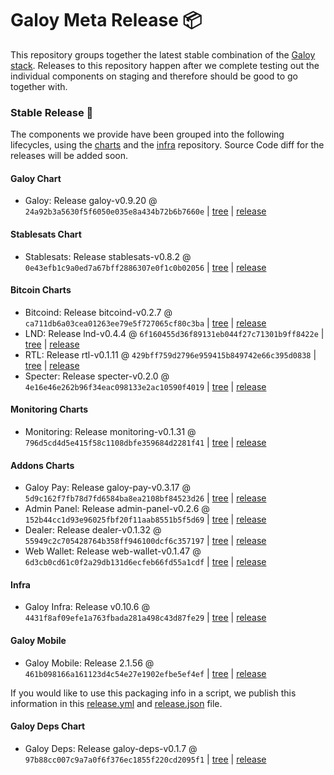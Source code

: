 # Galoy Meta Release 📦

This repository groups together the latest stable combination of the [Galoy stack](https://github.com/GaloyMoney/awesome-galoy#tech-components). 
Releases to this repository happen after we complete testing out the individual components on staging and therefore should be good to go together with.

### Stable Release 🎉

The components we provide have been grouped into the following lifecycles, using the [charts](https://github.com/GaloyMoney/charts) and the [infra](https://github.com/GaloyMoney/galoy-infra) repository. 
Source Code diff for the releases will be added soon.

#### Galoy Chart
- Galoy: Release galoy-v0.9.20 @ `24a92b3a5630f5f6050e035e8a434b72b6b7660e` | [tree](https://github.com/GaloyMoney/charts/tree/24a92b3a5630f5f6050e035e8a434b72b6b7660e/charts/galoy) | [release](https://github.com/GaloyMoney/charts/releases/tag/galoy-v0.9.20)

#### Stablesats Chart
- Stablesats: Release stablesats-v0.8.2 @ `0e43efb1c9a0ed7a67bff2886307e0f1c0b02056` | [tree](https://github.com/GaloyMoney/charts/tree/0e43efb1c9a0ed7a67bff2886307e0f1c0b02056/charts/stablesats) | [release](https://github.com/GaloyMoney/charts/releases/tag/stablesats-v0.8.2)

#### Bitcoin Charts
- Bitcoind: Release bitcoind-v0.2.7 @ `ca711db6a03cea01263ee79e5f727065cf80c3ba` | [tree](https://github.com/GaloyMoney/charts/tree/ca711db6a03cea01263ee79e5f727065cf80c3ba/charts/bitcoind) | [release](https://github.com/GaloyMoney/charts/releases/tag/bitcoind-v0.2.7)
- LND: Release lnd-v0.4.4 @ `6f160455d36f89131eb044f27c71301b9ff8422e` | [tree](https://github.com/GaloyMoney/charts/tree/6f160455d36f89131eb044f27c71301b9ff8422e/charts/lnd) | [release](https://github.com/GaloyMoney/charts/releases/tag/lnd-v0.4.4)
- RTL: Release rtl-v0.1.11 @ `429bff759d2796e959415b849742e66c395d0838` | [tree](https://github.com/GaloyMoney/charts/tree/429bff759d2796e959415b849742e66c395d0838/charts/rtl) | [release](https://github.com/GaloyMoney/charts/releases/tag/rtl-v0.1.11)
- Specter: Release specter-v0.2.0 @ `4e16e46e262b96f34eac098133e2ac10590f4019` | [tree](https://github.com/GaloyMoney/charts/tree/4e16e46e262b96f34eac098133e2ac10590f4019/charts/specter) | [release](https://github.com/GaloyMoney/charts/releases/tag/specter-v0.2.0)

#### Monitoring Charts
- Monitoring: Release monitoring-v0.1.31 @ `796d5cd4d5e415f58c1108dbfe359684d2281f41` | [tree](https://github.com/GaloyMoney/charts/tree/796d5cd4d5e415f58c1108dbfe359684d2281f41/charts/monitoring) | [release](https://github.com/GaloyMoney/charts/releases/tag/monitoring-v0.1.31)

#### Addons Charts
- Galoy Pay: Release galoy-pay-v0.3.17 @ `5d9c162f7fb78d7fd6584ba8ea2108bf84523d26` | [tree](https://github.com/GaloyMoney/charts/tree/5d9c162f7fb78d7fd6584ba8ea2108bf84523d26/charts/galoy-pay) | [release](https://github.com/GaloyMoney/charts/releases/tag/galoy-pay-v0.3.17)
- Admin Panel: Release admin-panel-v0.2.6 @ `152b44cc1d93e96025fbf20f11aab8551b5f5d69` | [tree](https://github.com/GaloyMoney/charts/tree/152b44cc1d93e96025fbf20f11aab8551b5f5d69/charts/admin-panel) | [release](https://github.com/GaloyMoney/charts/releases/tag/admin-panel-v0.2.6)
- Dealer: Release dealer-v0.1.32 @ `55949c2c705428764b358ff946100dcf6c357197` | [tree](https://github.com/GaloyMoney/charts/tree/55949c2c705428764b358ff946100dcf6c357197/charts/dealer) | [release](https://github.com/GaloyMoney/charts/releases/tag/dealer-v0.1.32)
- Web Wallet: Release web-wallet-v0.1.47 @ `6d3cb0cd61c0f2a29db131d6ecfeb66fd55a1cdf` | [tree](https://github.com/GaloyMoney/charts/tree/6d3cb0cd61c0f2a29db131d6ecfeb66fd55a1cdf/charts/web-wallet) | [release](https://github.com/GaloyMoney/charts/releases/tag/web-wallet-v0.1.47)

#### Infra

- Galoy Infra: Release v0.10.6 @ `4431f8af09efe1a763fbada281a498c43d87fe29` | [tree](https://github.com/GaloyMoney/galoy-infra/tree/4431f8af09efe1a763fbada281a498c43d87fe29) | [release](https://github.com/GaloyMoney/galoy-infra/releases/tag/v0.10.6)

#### Galoy Mobile

- Galoy Mobile: Release 2.1.56 @ `461b098166a161123d4c54e27e1902efbe5ef4ef` | [tree](https://github.com/GaloyMoney/galoy-mobile/tree/461b098166a161123d4c54e27e1902efbe5ef4ef) | [release](https://github.com/GaloyMoney/galoy-mobile/releases/tag/2.1.56)

If you would like to use this packaging info in a script, we publish this information in this [release.yml](./release.yml) and [release.json](./release.json) file.

#### Galoy Deps Chart
- Galoy Deps: Release galoy-deps-v0.1.7 @ `97b88cc007c9a7a0f6f376ec1855f220cd2095f1` | [tree](https://github.com/GaloyMoney/charts/tree/97b88cc007c9a7a0f6f376ec1855f220cd2095f1/charts/galoy-deps) | [release](https://github.com/GaloyMoney/charts/releases/tag/galoy-deps-v0.1.7)
